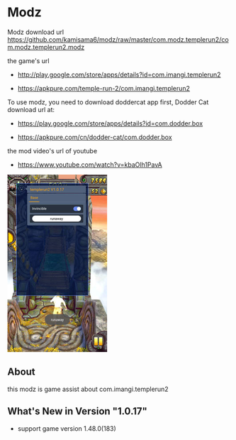 # Modz

Modz download url https://github.com/kamisama6/modz/raw/master/com.modz.templerun2/com.modz.templerun2.modz

the game's url

* http://play.google.com/store/apps/details?id=com.imangi.templerun2

* https://apkpure.com/temple-run-2/com.imangi.templerun2

To use modz, you need to download doddercat app first, Dodder Cat download url at:

* https://play.google.com/store/apps/details?id=com.dodder.box

* https://apkpure.com/cn/dodder-cat/com.dodder.box
                      
the mod video's url of youtube

* https://www.youtube.com/watch?v=kbaOlh1PavA

![](https://github.com/kamisama6/modz/blob/master/com.modz.templerun2/screenshot/modz.jpg)

## About

this modz is game assist about com.imangi.templerun2

## What's New in Version "1.0.17"

* support game version 1.48.0(183) 
